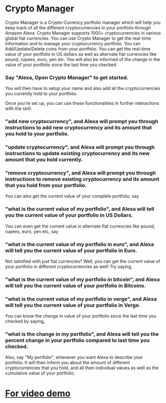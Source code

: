 # Crypto Manager

Crypto Manager is a Crypto-Currency portfolio manager which will help you keep track of all the different cryptocurrencies in your portfolio through Amazon Alexa. Crypto Manager supports 1000+ cryptocurrencies in various global fiat currencies. You can use Crypto Manager to get the real-time information and to manage your cryptocurrency portfolio. You can Add/Update/Delete coins from your portfolio. You can get the real-time value of your portfolio in US dollars as well as alternate fiat currencies like pound, rupees, euro, yen etc. You will also be informed of the change in the value of your portfolio since the last time you checked.

### Say "Alexa, Open Crypto Manager" to get started. 
You will then have to setup your name and also add all the cryptocurrencies you currently hold to your portfolio.

Once you're set up, you can use these functionalities in further interactions with the skill:
### "add new cryptocurrency", and Alexa will prompt you through instructions to add new cryptocurrency and its amount that you hold to your portfolio.
### "update cryptocurrency", and Alexa will prompt you through instructions to update existing cryptocurrency and its new amount that you hold currently.
### "remove cryptocurrency", and Alexa will prompt you through instructions to remove existing cryptocurrency and its amount that you hold from your portfolio.


You can also get the current value of your complete portfolio, say
### "what is the current value of my portfolio", and Alexa will tell you the current value of your portfolio in US Dollars.

You can even get the current value in alternate fiat currencies like pound, rupees, euro, yen etc, say
### "what is the current value of my portfolio in euro", and Alexa will tell you the current value of your portfolio in Euro.

Not satisfied with just fiat currencies? Well, you can get the current value of your portfolio in different cryptocurrencies as well!
Try saying,
### "what is the current value of my portfolio in bitcoin", and Alexa will tell you the current value of your portfolio in Bitcoins.
### "what is the current value of my portfolio in verge", and Alexa will tell you the current value of your portfolio in Verge.

You can know the change in value of your portfolio since the last time you checked by saying,
### "what is the change in my portfolio", and Alexa will tell you the percent change in your portfolio compared to last time you checked.

Also, say "My portfolio", whenever you want Alexa to describe your portfolio. It will then inform you about the amount of different cryptocurrencies that you hold, and all their individual values as well as the cumulative value of your portfolio.

# [For video demo](https://youtu.be/uuI_auIWxS0)
